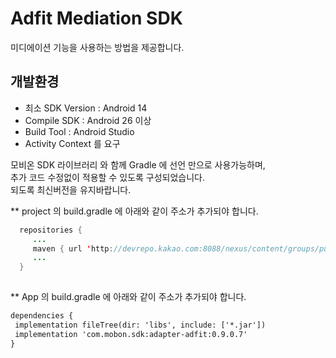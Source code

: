 # Adfit Mediation SDK

 미디에이션 기능을 사용하는 방법을 제공합니다.

## 개발환경
- 최소 SDK Version : Android 14
- Compile SDK : Android 26 이상
- Build Tool : Android Studio 
- Activity Context 를 요구

 모비온 SDK 라이브러리 와 함께 Gradle 에 선언 만으로 사용가능하며,  
 추가 코드 수정없이 적용할 수 있도록 구성되었습니다.  
 되도록 최신버전을 유지바랍니다. 

**  project 의 build.gradle 에 아래와 같이 주소가 추가되야 합니다.
  ```java
    repositories { 
       ...
       maven { url 'http://devrepo.kakao.com:8088/nexus/content/groups/public/'} // necessary for Adfit
       ...
    }
    
```

**  App 의 build.gradle 에 아래와 같이 주소가 추가되야 합니다.
 ```XML
dependencies {
  implementation fileTree(dir: 'libs', include: ['*.jar'])
  implementation 'com.mobon.sdk:adapter-adfit:0.9.0.7' 
}
```
   

